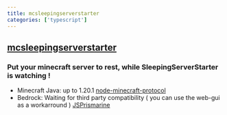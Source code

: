 ```yaml
---
title: mcsleepingserverstarter
categories: ['typescript']
---
```

## [mcsleepingserverstarter](https://github.com/vincss/mcsleepingserverstarter)

### Put your minecraft server to rest, while SleepingServerStarter is watching !


- Minecraft Java: up to 1.20.1 [node-minecraft-protocol](https://github.com/PrismarineJS/node-minecraft-protocol)
- Bedrock: Waiting for third party compatibility ( you can use the web-gui as a workarround ) [JSPrismarine](https://github.com/JSPrismarine/JSPrismarine)
